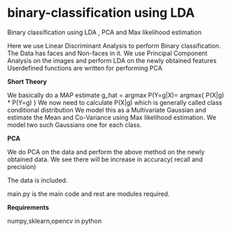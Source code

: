 # binary-classification using LDA
Binary classification using LDA , PCA and Max likelihood estimation

Here we use Linear Discriminant Analysis to perform Binary classification.
The Data has faces and Non-faces in it.
We use Principal Component Analysis on the images and perform LDA on the newly obtained features
Userdefined functions are written for performing PCA

**Short Theory**

We basically do a MAP estimate g_hat = argmax P(Y=g|X)= argmax{ P(X|g) * P(Y=g) }
We now need to calculate P(X|g) which is generally called class conditional distribution
We model this as a Multivariate Gaussian and estimate the Mean and Co-Variance using Max likelihood estimation.
We model two such Gaussians one for each class.

**PCA**

We do PCA on the data and perform the above method on the newly obtained data.
We see there will be increase in accuracy( recall and precision)

The data is included.

main.py is the main code and rest are modules required.

**Requirements**

numpy,sklearn,opencv in python
